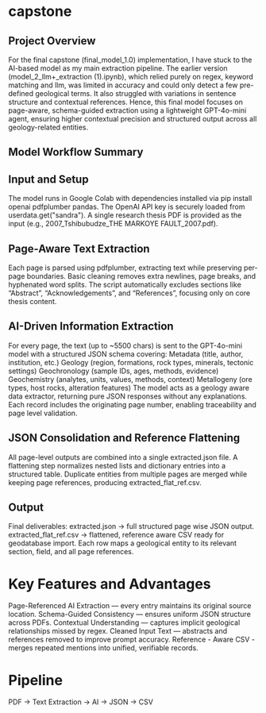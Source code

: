 # capstone
## Project Overview

For the final capstone (final_model_1.0) implementation, I have stuck to the AI-based model as my main extraction pipeline.
The earlier version (model_2_llm+_extraction (1).ipynb), which relied purely on regex, keyword matching and llm, was limited in accuracy and could only detect a few pre-defined geological terms. It also struggled with variations in sentence structure and contextual references.
Hence, this final model focuses on page-aware, schema-guided extraction using a lightweight GPT-4o-mini agent, ensuring higher contextual precision and structured output across all geology-related entities.

## Model Workflow Summary
## Input and Setup
The model runs in Google Colab with dependencies installed via pip install openai pdfplumber pandas.
The OpenAI API key is securely loaded from userdata.get("sandra").
A single research thesis PDF is provided as the input (e.g., 2007_Tshibubudze_THE MARKOYE FAULT_2007.pdf).

## Page-Aware Text Extraction
Each page is parsed using pdfplumber, extracting text while preserving per-page boundaries.
Basic cleaning removes extra newlines, page breaks, and hyphenated word splits.
The script automatically excludes sections like “Abstract”, “Acknowledgements”, and “References”, focusing only on core thesis content.

## AI-Driven Information Extraction
For every page, the text (up to ~5500 chars) is sent to the GPT-4o-mini model with a structured JSON schema covering:
Metadata (title, author, institution, etc.)
Geology (region, formations, rock types, minerals, tectonic settings)
Geochronology (sample IDs, ages, methods, evidence)
Geochemistry (analytes, units, values, methods, context)
Metallogeny (ore types, host rocks, alteration features)
The model acts as a geology aware data extractor, returning pure JSON responses without any explanations.
Each record includes the originating page number, enabling traceability and page level validation.

## JSON Consolidation and Reference Flattening
All page-level outputs are combined into a single extracted.json file.
A flattening step normalizes nested lists and dictionary entries into a structured table.
Duplicate entities from multiple pages are merged while keeping page references, producing extracted_flat_ref.csv.

## Output
Final deliverables:
extracted.json -> full structured page wise JSON output.
extracted_flat_ref.csv -> flattened, reference aware CSV ready for geodatabase import.
Each row maps a geological entity to its relevant section, field, and all page references.

# Key Features and Advantages
Page-Referenced AI Extraction — every entry maintains its original source location.
Schema-Guided Consistency — ensures uniform JSON structure across PDFs.
Contextual Understanding — captures implicit geological relationships missed by regex.
Cleaned Input Text — abstracts and references removed to improve prompt accuracy.
Reference - Aware CSV - merges repeated mentions into unified, verifiable records.

# Pipeline
PDF -> Text Extraction -> AI -> JSON -> CSV
